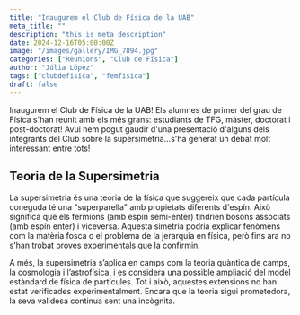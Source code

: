 ```yaml
---
title: "Inaugurem el Club de Física de la UAB"
meta_title: ""
description: "this is meta description"
date: 2024-12-16T05:00:00Z
image: "/images/gallery/IMG_7894.jpg"
categories: ["Reunions", "Club de Física"]
author: "Júlia López"
tags: ["clubdefisica", "femfisica"]
draft: false
---
```


Inaugurem el Club de Física de la UAB! Els alumnes de primer del grau de Física s'han reunit amb els més grans: estudiants de TFG, màster, doctorat i post-doctorat! Avui hem pogut gaudir d'una presentació d'alguns dels integrants del Club sobre la supersimetria...s'ha generat un debat molt interessant entre tots!

## Teoria de la Supersimetria

La supersimetria és una teoria de la física que suggereix que cada partícula coneguda té una "superparella" amb propietats diferents d'espín. Això significa que els fermions (amb espín semi-enter) tindrien bosons associats (amb espín enter) i viceversa. Aquesta simetria podria explicar fenòmens com la matèria fosca o el problema de la jerarquia en física, però fins ara no s'han trobat proves experimentals que la confirmin.

A més, la supersimetria s’aplica en camps com la teoria quàntica de camps, la cosmologia i l’astrofísica, i es considera una possible ampliació del model estàndard de física de partícules. Tot i això, aquestes extensions no han estat verificades experimentalment. Encara que la teoria sigui prometedora, la seva validesa continua sent una incògnita.
